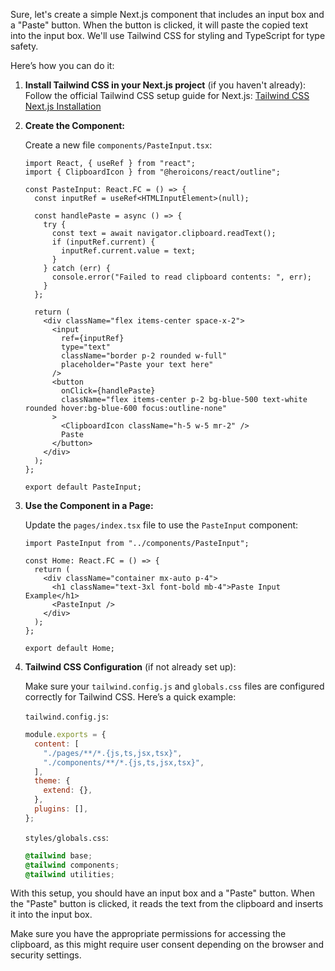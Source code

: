 Sure, let's create a simple Next.js component that includes an input box and a "Paste" button. When the button is clicked, it will paste the copied text into the input box. We'll use Tailwind CSS for styling and TypeScript for type safety.

Here’s how you can do it:

1. **Install Tailwind CSS in your Next.js project** (if you haven't already):
   Follow the official Tailwind CSS setup guide for Next.js: [Tailwind CSS Next.js Installation](https://tailwindcss.com/docs/guides/nextjs)

2. **Create the Component:**

   Create a new file `components/PasteInput.tsx`:

   ```tsx
   import React, { useRef } from "react";
   import { ClipboardIcon } from "@heroicons/react/outline";

   const PasteInput: React.FC = () => {
     const inputRef = useRef<HTMLInputElement>(null);

     const handlePaste = async () => {
       try {
         const text = await navigator.clipboard.readText();
         if (inputRef.current) {
           inputRef.current.value = text;
         }
       } catch (err) {
         console.error("Failed to read clipboard contents: ", err);
       }
     };

     return (
       <div className="flex items-center space-x-2">
         <input
           ref={inputRef}
           type="text"
           className="border p-2 rounded w-full"
           placeholder="Paste your text here"
         />
         <button
           onClick={handlePaste}
           className="flex items-center p-2 bg-blue-500 text-white rounded hover:bg-blue-600 focus:outline-none"
         >
           <ClipboardIcon className="h-5 w-5 mr-2" />
           Paste
         </button>
       </div>
     );
   };

   export default PasteInput;
   ```

3. **Use the Component in a Page:**

   Update the `pages/index.tsx` file to use the `PasteInput` component:

   ```tsx
   import PasteInput from "../components/PasteInput";

   const Home: React.FC = () => {
     return (
       <div className="container mx-auto p-4">
         <h1 className="text-3xl font-bold mb-4">Paste Input Example</h1>
         <PasteInput />
       </div>
     );
   };

   export default Home;
   ```

4. **Tailwind CSS Configuration** (if not already set up):

   Make sure your `tailwind.config.js` and `globals.css` files are configured correctly for Tailwind CSS. Here’s a quick example:

   `tailwind.config.js`:

   ```javascript
   module.exports = {
     content: [
       "./pages/**/*.{js,ts,jsx,tsx}",
       "./components/**/*.{js,ts,jsx,tsx}",
     ],
     theme: {
       extend: {},
     },
     plugins: [],
   };
   ```

   `styles/globals.css`:

   ```css
   @tailwind base;
   @tailwind components;
   @tailwind utilities;
   ```

With this setup, you should have an input box and a "Paste" button. When the "Paste" button is clicked, it reads the text from the clipboard and inserts it into the input box.

Make sure you have the appropriate permissions for accessing the clipboard, as this might require user consent depending on the browser and security settings.
